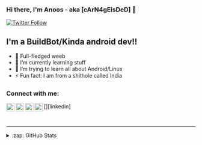 ### Hi there, I'm Anoos - aka [cArN4gEisDeD] 👋

[![Twitter Follow](https://img.shields.io/twitter/follow/codeSTACKr?color=1DA1F2&logo=twitter&style=for-the-badge)](https://twitter.com/intent/follow?original_referer=https%3A%2F%2Fgithub.com%2FcArN4gE_is_DeD&screen_name=cArN4gE_is_DeD)

## I'm a BuildBot/Kinda android dev!!

- 🔭 Full-fledged weeb
- 🌱 I’m currently learning stuff
- 👯 I’m trying to learn all about Android/Linux
- ⚡ Fun fact: I am from a shithole called India

### Connect with me:


[<img align="left" alt="codeSTACKr | Twitter" width="22px" src="https://cdn.jsdelivr.net/npm/simple-icons@v3/icons/twitter.svg" />][twitter]
[<img align="left" alt="codeSTACKr | LinkedIn" width="22px" src="https://cdn.jsdelivr.net/npm/simple-icons@v3/icons/linkedin.svg" />][linkedin]
[<img align="left" alt="codeSTACKr | Instagram" width="22px" src="https://cdn.jsdelivr.net/npm/simple-icons@v3/icons/instagram.svg" />][instagram]
[<img align="left" alt="codeSTACKr | Instagram" width="22px" src="https://cdn.jsdelivr.net/npm/simple-icons@v3/icons/telegram.svg" />][telegram]

<br />

---

<details>
  <summary>:zap: GitHub Stats</summary>

  <img align="left" alt="cArN4gEisDeD's GitHub Stats" src="https://github-readme-stats.codestackr.vercel.app/api?username=cArN4gEisDeD&show_icons=true&hide_border=true" />

</details>

[telegram]: https://t.me/cArN4gE_is_DeD
[twitter]: https://twitter.com/cArN4gEisDeD
[instagram]: https://www.instagram.com/c4rn4g3_is_d3d